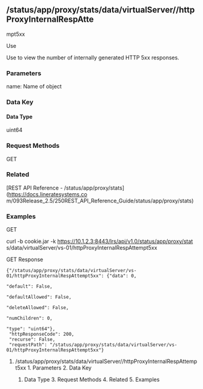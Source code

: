 ## /status/app/proxy/stats/data/virtualServer/<name>/httpProxyInternalRespAtte
mpt5xx

Use

Use to view the number of internally generated HTTP 5xx responses.

### Parameters

name: Name of object

### Data Key

#### Data Type

uint64

### Request Methods

GET

### Related

[REST API Reference - /status/app/proxy/stats](https://docs.lineratesystems.co
m/093Release_2.5/250REST_API_Reference_Guide/status/app/proxy/stats)

### Examples

GET

curl -b cookie.jar -k https://10.1.2.3:8443/lrs/api/v1.0/status/app/proxy/stat
s/data/virtualServer/vs-01/httpProxyInternalRespAttempt5xx

GET Response

    
    {"/status/app/proxy/stats/data/virtualServer/vs-01/httpProxyInternalRespAttempt5xx": {"data": 0,
                                                                                        "default": False,
                                                                                        "defaultAllowed": False,
                                                                                        "deleteAllowed": False,
                                                                                        "numChildren": 0,
                                                                                        "type": "uint64"},
     "httpResponseCode": 200,
     "recurse": False,
     "requestPath": "/status/app/proxy/stats/data/virtualServer/vs-01/httpProxyInternalRespAttempt5xx"}
    

  1. /status/app/proxy/stats/data/virtualServer/<name>/httpProxyInternalRespAttempt5xx
    1. Parameters
    2. Data Key
      1. Data Type
    3. Request Methods
    4. Related
    5. Examples

